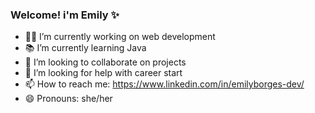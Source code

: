 ### Welcome! i'm Emily ✨

- 👩‍💻 I’m currently working on web development
- 📚 I’m currently learning Java
- 👯 I’m looking to collaborate on projects
- 🤔 I’m looking for help with career start
- 📫 How to reach me: https://www.linkedin.com/in/emilyborges-dev/
- 😄 Pronouns: she/her

